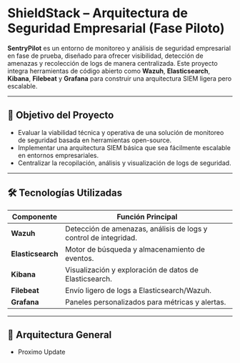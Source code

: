 # ShieldStack – Arquitectura de Seguridad Empresarial (Fase Piloto)

**SentryPilot** es un entorno de monitoreo y análisis de seguridad empresarial en fase de prueba, diseñado para ofrecer visibilidad, detección de amenazas y recolección de logs de manera centralizada. Este proyecto integra herramientas de código abierto como **Wazuh**, **Elasticsearch**, **Kibana**, **Filebeat** y **Grafana** para construir una arquitectura SIEM ligera pero escalable.

---

## 📌 Objetivo del Proyecto

- Evaluar la viabilidad técnica y operativa de una solución de monitoreo de seguridad basada en herramientas open-source.
- Implementar una arquitectura SIEM básica que sea fácilmente escalable en entornos empresariales.
- Centralizar la recopilación, análisis y visualización de logs de seguridad.

---

## 🛠️ Tecnologías Utilizadas

| Componente      | Función Principal                                      |
|-----------------|--------------------------------------------------------|
| **Wazuh**       | Detección de amenazas, análisis de logs y control de integridad. |
| **Elasticsearch** | Motor de búsqueda y almacenamiento de eventos.         |
| **Kibana**      | Visualización y exploración de datos de Elasticsearch. |
| **Filebeat**    | Envío ligero de logs a Elasticsearch/Wazuh.            |
| **Grafana**     | Paneles personalizados para métricas y alertas.        |

---

## 🧱 Arquitectura General
- Proximo Update
